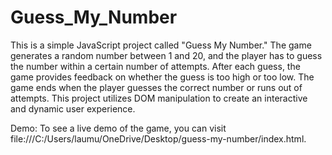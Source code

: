 # Guess_My_Number

This is a simple JavaScript project called "Guess My Number." The game generates a random number between 1 and 20, and the player has to guess the number within a certain number of attempts. After each guess, the game provides feedback on whether the guess is too high or too low. The game ends when the player guesses the correct number or runs out of attempts. This project utilizes DOM manipulation to create an interactive and dynamic user experience.

Demo:
To see a live demo of the game, you can visit file:///C:/Users/laumu/OneDrive/Desktop/guess-my-number/index.html.
